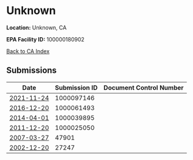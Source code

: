 # Unknown

**Location:** Unknown, CA

**EPA Facility ID:** 100000180902

[Back to CA Index](../../index.md)

## Submissions

| Date | Submission ID | Document Control Number |
|------|--------------|-------------------------|
| [2021-11-24](submissions/1000097146.md) | 1000097146 |  |
| [2016-12-20](submissions/1000061493.md) | 1000061493 |  |
| [2014-04-01](submissions/1000039895.md) | 1000039895 |  |
| [2011-12-20](submissions/1000025050.md) | 1000025050 |  |
| [2007-03-27](submissions/47901.md) | 47901 |  |
| [2002-12-20](submissions/27247.md) | 27247 |  |
